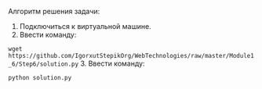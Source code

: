 Алгоритм решения задачи:

 1. Подключиться к виртуальной машине.
 2. Ввести команду:

 ``` wget https://github.com/IgorxutStepikOrg/WebTechnologies/raw/master/Module1_6/Step6/solution.py ```
 3. Ввести команду:

 ``` python solution.py ```
